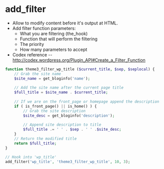 # add_filter
- Allow to modify content before it's output at HTML.
- Add filter function parameters:
    -  What you are filtering (the_hook)
    -  Function that will perform the filtering
    -  The priority
    -  How many parameters to accept
-  Codex reference -- http://codex.wordpress.org/Plugin_API#Create_a_Filter_Function


```php
function theme3_filter_wp_title ($current_title, $sep, $seplocal) {
    // Grab the site name
    $site_name = get_bloginfo('name');
    
    // Add the site name after the current page title
    $full_title = $site_name . $current_title;
    
    // If we are on the front_page or homepage append the description
    if ( is_front_page() || is_home() ) {
        // Grab the site description
        $site_desc = get_bloginfo('description');
        
        // Append site description to title
        $full_title .= ' ' . $sep . ' ' .$site_desc;
    }
    // Return the modified title
    return $full_title;
}

// Hook into 'wp_title'
add_filter('wp_title', 'theme3_filter_wp_title', 10, 3);
```